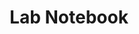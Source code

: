 ---
layout: schedule
title: Lab Notebook
permalink: /lab-notebook
course: csa
units: "1,2,3,4,5,6,7,8,9"
---